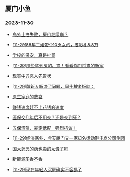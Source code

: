 ## 厦门小鱼 
### 2023-11-30

+ [岛外土拍失败，房价继续崩？](http://bbs.xmfish.com/read-htm-tid-18113300.html)

+ [[11-29]88年二婚带个10岁女的，要彩礼8.8万](http://bbs.xmfish.com/read-htm-tid-18113273.html)

+ [学校的保安，真是扯蛋](http://bbs.xmfish.com/read-htm-tid-18113104.html)

+ [[11-29]那些拿到房的，来！看看你们将来的新家](http://bbs.xmfish.com/read-htm-tid-18113279.html)

+ [现实中的恶人先告状](http://bbs.xmfish.com/read-htm-tid-18113217.html)

+ [[11-29]帮新人解决了问题，回头被老板叼；](http://bbs.xmfish.com/read-htm-tid-18113179.html)

+ [原生家庭的悲哀](http://bbs.xmfish.com/read-htm-tid-18113131.html)

+ [赚钱速度赶不上花钱的速度](http://bbs.xmfish.com/read-htm-tid-18113345.html)

+ [医保交几年后不用交？还是交到死？](http://bbs.xmfish.com/read-htm-tid-18113246.html)

+ [五保湾玺，豪定低配，强烈抗议！](http://bbs.xmfish.com/read-htm-tid-18113322.html)

+ [[11-29]经济寒冬，今天厦门又一家知名运动鞋电商公司倒闭](http://bbs.xmfish.com/read-htm-tid-18113478.html)

+ [国大药房的药也卖的太贵了吧](http://bbs.xmfish.com/read-htm-tid-18113384.html)

+ [新能源车香不香](http://bbs.xmfish.com/read-htm-tid-18113334.html)

+ [[11-29]现在年轻人买房确实不容易了](http://bbs.xmfish.com/read-htm-tid-18113449.html)

